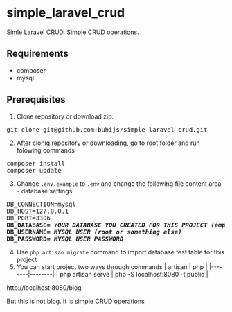 # simple_laravel_crud
Simle Laravel CRUD. Simple CRUD operations.

## Requirements
- composer
- mysql


## Prerequisites
1. Clone repository or download zip.
<pre>
git clone git@github.com:buhijs/simple_laravel_crud.git
</pre>
2. After clonig repository or downloading, go to root folder and run folowing commands
<pre>
composer install
composer update
</pre>
3. Change `.env.example` to `.env` and change the following file content area - database settings
<pre>
DB_CONNECTION=mysql
DB_HOST=127.0.0.1
DB_PORT=3306
<b>DB_DATABASE= <i>YOUR DATABASE YOU CREATED FOR THIS PROJECT (empty database)</i>
DB_USERNAME= <i>MYSQL USER (root or something else)</i>
DB_PASSWORD= <i>MYSQL USER PASSWORD</i></b>
</pre>
4. Use `php artisan migrate` command to import database test table for tbis project
5. You can start project two ways through commands
| artisan | php |
|--------|--------|
|     php artisan serve   |    php -S localhost:8080 -t public    |

 http://localhost:8080/blog
 
 But this is not blog. It is simple CRUD operations
